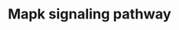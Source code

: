 ---
annotations:
- type: Pathway Ontology
  value: mitogen activated protein kinase signaling pathway
authors:
- S.Burel
- MaintBot
- Khanspers
- Ddigles
- Mkutmon
- DeSl
- Eweitz
description: 'The mitogen-activated protein kinase (MAPK) cascade is a highly conserved
  module that is involved in various cellular functions, including cell proliferation,
  differentiation and migration. Mammals express at least four distinctly regulated
  groups of MAPKs, extracellular signal-related kinases (ERK)-1/2, Jun amino-terminal
  kinases (JNK1/2/3), p38 proteins (p38alpha/beta/gamma/delta) and ERK5, that are
  activated by specific MAPKKs: MEK1/2 for ERK1/2, MKK3/6 for the p38, MKK4/7 (JNKK1/2)
  for the JNKs, and MEK5 for ERK5. Each MAPKK, however, can be activated by more than
  one MAPKKK, increasing the complexity and diversity of MAPK signalling. Presumably
  each MAPKKK confers responsiveness to distinct stimuli. For example, activation
  of ERK1/2 by growth factors depends on the MAPKKK c-Raf, but other MAPKKKs may activate
  ERK1/2 in response to pro-inflammatory stimuli.  Source: KEGG http://www.genome.jp/dbget-bin/www_bget?pathway:map04010'
last-edited: 2021-05-23
organisms:
- Mus musculus
redirect_from:
- /index.php/Pathway:WP493
- /instance/WP493
schema-jsonld:
- '@context': https://schema.org/
  '@id': https://wikipathways.github.io/pathways/WP493.html
  '@type': Dataset
  creator:
    '@type': Organization
    name: WikiPathways
  description: 'The mitogen-activated protein kinase (MAPK) cascade is a highly conserved
    module that is involved in various cellular functions, including cell proliferation,
    differentiation and migration. Mammals express at least four distinctly regulated
    groups of MAPKs, extracellular signal-related kinases (ERK)-1/2, Jun amino-terminal
    kinases (JNK1/2/3), p38 proteins (p38alpha/beta/gamma/delta) and ERK5, that are
    activated by specific MAPKKs: MEK1/2 for ERK1/2, MKK3/6 for the p38, MKK4/7 (JNKK1/2)
    for the JNKs, and MEK5 for ERK5. Each MAPKK, however, can be activated by more
    than one MAPKKK, increasing the complexity and diversity of MAPK signalling. Presumably
    each MAPKKK confers responsiveness to distinct stimuli. For example, activation
    of ERK1/2 by growth factors depends on the MAPKKK c-Raf, but other MAPKKKs may
    activate ERK1/2 in response to pro-inflammatory stimuli.  Source: KEGG http://www.genome.jp/dbget-bin/www_bget?pathway:map04010'
  keywords:
  - Mapkapk5
  - Ntf5
  - Elk1
  - Fos
  - fgfr
  - Raf1
  - Mapk10
  - Mapk12
  - mnk1/2
  - Ppp5c
  - Pdgfb
  - Ppp3cc
  - msk1/2
  - Map3k8
  - Prkaca
  - Acvr1c
  - Akt2
  - Mapk1
  - Mapk8ip3
  - Tmem37
  - Il1r1
  - Sap1a
  - Sos2
  - Casp7
  - Gna12
  - Pla2g10
  - Rasgrp4
  - Map3k7ip1
  - Mapk3
  - Ppm1a
  - Mapk8
  - Mapkapk2
  - Dusp4
  - Arrb2
  - Gck
  - Fgf4
  - Stmn1
  - Hspa5
  - Acvr1b
  - Taok1
  - Mef2c
  - Bdnf
  - Map4k4
  - Ikbkg
  - Akt1
  - Map3k14
  - Tgfbr1
  - Pak2
  - Jund
  - Cdc42
  - Ppp3r1
  - Braf
  - Rasgrp1
  - Nr4a1
  - Myc
  - Srf
  - Rac2
  - Crkl
  - Crk
  - Ptpn7
  - Mapk13
  - Map3k6
  - Gadd45a
  - Arrb1
  - Map2k6
  - Traf6
  - MEKK2/3
  - B230120H23Rik
  - Egf
  - sap1a
  - Egfr
  - JNK & p38 MAP kinase pathway
  - Dusp5
  - Tgfbr2
  - Daxx
  - Map2k7
  - Fasl
  - Mapk6
  - Ddit3
  - Map3k1
  - Ppm1b
  - Traf2
  - Ptpn5
  - Il1b
  - Casp9
  - mkk3
  - Map2k4
  - Casp1
  - Ptprr
  - Taok2
  - Casp8
  - Il1a
  - Map2k1
  - Nf1
  - Classical MAP kinase Pathway
  - Map3k7
  - nfat2/4
  - Map4k1
  - Cdc25b
  - Cd14
  - Pak1
  - Atf2
  - Mapt
  - Rasa2
  - Fas
  - Dusp10
  - Prkcc
  - Map2k5
  - Kras
  - Mapk14
  - Prkcb
  - Ppp3r2
  - Nfkb1
  - Tgfb3
  - Hspb2
  - Prkch
  - cAMP
  - Map4k3
  - Pla2g5
  - Casp2
  - ERK5 pathway
  - Jun
  - Rasgrf2
  - Grb2
  - Mapk7
  - Mos
  - Map2k2
  - Ngf
  - Ppp3cb
  - Il1r2
  - Dusp7
  - Pdgfrb
  - Rac1
  - Map3k7ip2
  - Map3k5
  - Rps6ka3
  - Flna
  - Mapk4
  - Ecsit
  - Rasa1
  - Nlk
  - Tgfb2
  - Hspa1a
  - Map2k1|P1
  - Casp3
  - Atf4
  - Map3k11
  - Tnf
  - Prkcd
  - Map3k12
  - Map3k13
  - Dusp6
  - Akt3
  - Max
  - Ntrk1
  - Casp6
  - Trp53
  - Dusp1
  - Rap1b
  - Rap1a
  - Stk3
  - Mapk9
  - Prkcz
  - Mink1
  - Ikbkb
  - Mras
  - Nras
  - Hspa8
  - Ppp3ca
  - Map3k4
  - Tgfb1
  - Hspb1
  license: CC0
  name: Mapk signaling pathway
seo: CreativeWork
title: Mapk signaling pathway
wpid: WP493
---